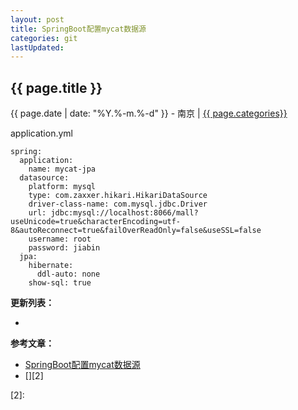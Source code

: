 ```yaml
---
layout: post
title: SpringBoot配置mycat数据源
categories: git
lastUpdated:
---
```


## {{ page.title }}

{{ page.date | date: "%Y.%-m.%-d" }} - 南京 | <a href="/archive#{{ page.categories }}">{{ page.categories}}</a>

application.yml

```
spring:
  application:
    name: mycat-jpa
  datasource:
    platform: mysql
    type: com.zaxxer.hikari.HikariDataSource
    driver-class-name: com.mysql.jdbc.Driver
    url: jdbc:mysql://localhost:8066/mall?useUnicode=true&characterEncoding=utf-8&autoReconnect=true&failOverReadOnly=false&useSSL=false
    username: root
    password: jiabin
  jpa:
    hibernate:
      ddl-auto: none
    show-sql: true
```

**更新列表：**

*



**参考文章：**

* [SpringBoot配置mycat数据源][1]
* [][2]


[1]: https://github.com/TheNowWJJ/mycat/blob/master/src/main/resources/application.yml
[2]: 
